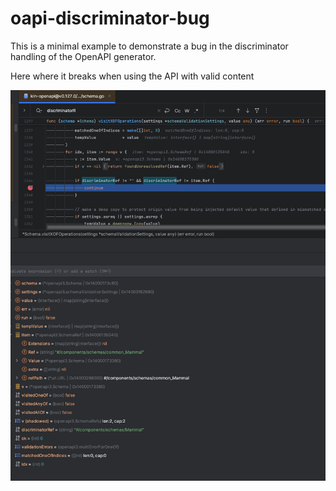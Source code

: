 # oapi-discriminator-bug

This is a minimal example to demonstrate a bug in the discriminator handling of the OpenAPI generator.

Here where it breaks when using the API with valid content

![img.png](img.png)
